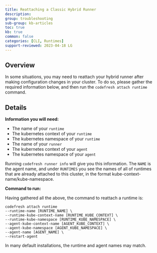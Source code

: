 ```yaml
---
title: Reattaching a Classic Hybrid Runner
description: 
group: troubleshooting
sub-group: kb-articles
toc: true
kb: true
common: false
categories: [CLI, Runtimes]
support-reviewed: 2023-04-18 LG
---
```


## Overview

In some situations, you may need to reattach your hybrid runner after making configuration changes in your cluster. To do so, please gather the required information below, and then run the `codefresh attach runtime` command.

## Details

**Information you will need:**

* The name of your `runtime`
* The kubernetes context of your `runtime`
* The kubernetes namespace of your `runtime`
* The name of your `runner`
* The kubernetes context of your `agent`
* The kubernetes namespace of your `agent`

Running `codefresh runner info` will give you this information. The `NAME` is the agent name, and under `RUNTIMES` you see the names of all of runtimes that are already attached to this cluster, in the format kube-context-name/kube-namespace.  
  
 **Command to run:**

Having gathered all the above, the command to reattach a runtime is:  

```shell
codefresh attach runtime  
--runtime-name [RUNTIME_NAME] \  
--runtime-kube-context-name [RUNTIME_KUBE_CONTEXT] \  
--runtime-kube-namespace [RUNTIME_KUBE_NAMESPACE] \  
--agent-kube-context-name [AGENT_KUBE_CONTEXT] \  
--agent-kube-namespace [AGENT_KUBE_NAMESPACE] \  
--agent-name [AGENT_NAME] \  
--restart-agent
```

In many default installations, the runtime and agent names may match.
